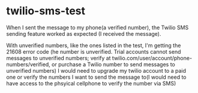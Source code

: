 # twilio-sms-test

When I sent the message to my phone(a verified number), the Twilio SMS sending feature worked as expected (I received the message).

With unverified numbers, like the ones listed in the test, I'm getting the 21608 error code (he number  is unverified. Trial accounts cannot send messages to unverified numbers; verify  at twilio.com/user/account/phone-numbers/verified, or purchase a Twilio number to send messages to unverified numbers)  I would need to upgrade my twilio account to a paid one or verify the numbers I want to send the message to(I would need to have access to the phsyical cellphone to verify the number via SMS)
